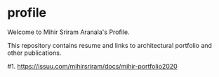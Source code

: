 # profile

Welcome to Mihir Sriram Aranala's Profile.

This repository contains resume and links to architectural portfolio and other publications.

#1. https://issuu.com/mihirsriram/docs/mihir-portfolio2020



